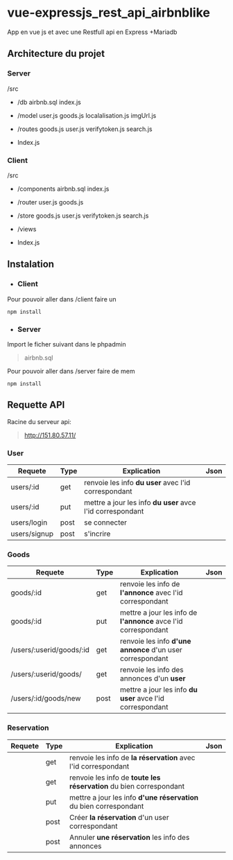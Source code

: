 # vue-expressjs_rest_api_airbnblike

App en vue js et avec une Restfull api en Express +Mariadb

## Architecture du projet 
### Server
/src

 - /db 
		 airbnb.sql 
		 index.js
		 
 - /model
		user.js
		goods.js
		localalisation.js
		imgUrl.js
 
 - /routes
		 goods.js
		 user.js
		 verifytoken.js
		 search.js
 - Index.js

### Client
/src

 - /components
		 airbnb.sql 
		 index.js
		 
 - /router
		user.js
		goods.js
		
 
 - /store
		 goods.js
		 user.js
		 verifytoken.js
		 search.js
		 
 - /views
 
 - Index.js

## Instalation

 - ### Client

Pour pouvoir aller dans /client faire un

	npm install

 - ### Server
Import le ficher suivant dans le phpadmin
> airbnb.sql 

Pour pouvoir aller dans /server faire de mem

	npm install
	
## Requette API
Racine du serveur api:

> http://151.80.57.11/

### User
| Requete | Type   | Explication | Json |  
|--|--|--|--|
| users/:id| get | renvoie les info **du user** avec l'id correspondant |  |
| users/:id | put | mettre a jour les info **du user** avce l'id correspondant |  |
| users/login | post | se connecter |  |
| users/signup | post | s'incrire |  |

### Goods
| Requete | Type   | Explication | Json |  
|--|--|--|--|
| goods/:id | get | renvoie les info de **l'annonce** avec l'id correspondant |  |
| goods/:id | put | mettre a jour les info de **l'annonce**  avce l'id correspondant |  |
| /users/:userid/goods/:id | get | renvoie les info **d'une annonce** d'un user correspondant |  |
| /users/:userid/goods/ | get | renvoie les info des annonces d'un **user** |  |
| /users/:id/goods/new | post | mettre a jour les info **du user** avce l'id correspondant |  |

### Reservation
| Requete | Type   | Explication | Json |  
|--|--|--|--|
|  | get | renvoie les info de **la réservation** avec l'id correspondant |  |
|  | get | renvoie les info de **toute les réservation** du bien correspondant |  |
|  | put | mettre a jour les info **d'une réservation**  du bien correspondant |  |
|  | post | Créer **la réservation** d'un user  correspondant |  |
|  | post | Annuler **une réservation**  les info des annonces  |  |
<!--stackedit_data:
eyJoaXN0b3J5IjpbMTUzMjQ1NjAyMywxMzU2ODM2OTY1LC0xMj
Y4MjYyOTQzLDI0MzI5NDQ1NSwxOTkwNjM5MDAxLDU4NDkxNzY2
NCwxOTU0NTY3NTY3LC03NjY3Njg2NzQsMTIwNjk2MjczMiwtOD
M2NzUxNTg3LDkxMDUyNzk1OCwtNjA3OTMwMzQyLC0xOTc4NjUy
MjQ3LC0zMzI0NTUzNjNdfQ==
-->
